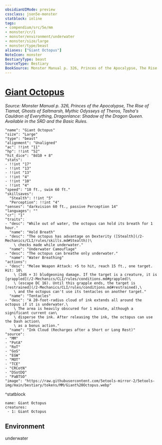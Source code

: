 ```yaml
---
obsidianUIMode: preview
cssclass: json5e-monster
statblock: inline
tags:
- compendium/src/5e/mm
- monster/cr/1
- monster/environment/underwater
- monster/size/large
- monster/type/beast
aliases: ["Giant Octopus"]
NoteIcon: monster
BestiaryType: beast
SourceType: Bestiary
BookSource: Monster Manual p. 326, Princes of the Apocalypse, The Rise of Tiamat, Ghosts of Saltmarsh, Mythic Odysseys of Theros, Tasha's Cauldron of Everything, Dragonlance: Shadow of the Dragon Queen. Available in the SRD and the Basic Rules.
---
```

# [Giant Octopus](2-Mechanics\CLI\bestiary\beast/giant-octopus.md)
*Source: Monster Manual p. 326, Princes of the Apocalypse, The Rise of Tiamat, Ghosts of Saltmarsh, Mythic Odysseys of Theros, Tasha's Cauldron of Everything, Dragonlance: Shadow of the Dragon Queen. Available in the SRD and the Basic Rules.*  

```statblock
"name": "Giant Octopus"
"size": "Large"
"type": "beast"
"alignment": "Unaligned"
"ac": !!int "11"
"hp": !!int "52"
"hit_dice": "8d10 + 8"
"stats":
- !!int "17"
- !!int "13"
- !!int "13"
- !!int "4"
- !!int "10"
- !!int "4"
"speed": "10 ft., swim 60 ft."
"skillsaves":
  "Stealth": !!int "5"
  "Perception": !!int "4"
"senses": "darkvision 60 ft., passive Perception 14"
"languages": ""
"cr": "1"
"traits":
- "desc": "While out of water, the octopus can hold its breath for 1 hour."
  "name": "Hold Breath"
- "desc": "The octopus has advantage on Dexterity ([Stealth](/2-Mechanics/CLI/rules/skills.md#Stealth))\
    \ checks made while underwater."
  "name": "Underwater Camouflage"
- "desc": "The octopus can breathe only underwater."
  "name": "Water Breathing"
"actions":
- "desc": "Melee Weapon Attack: +5 to hit, reach 15 ft., one target. Hit: 10\
    \ (2d6 + 3) bludgeoning damage. If the target is a creature, it is [grappled](/2-Mechanics/CLI/rules/conditions.md#grappled)\
    \ (escape DC 16). Until this grapple ends, the target is [restrained](/2-Mechanics/CLI/rules/conditions.md#restrained),\
    \ and the octopus can't use its tentacles on another target."
  "name": "Tentacles"
- "desc": "A 20-foot-radius cloud of ink extends all around the octopus if it is underwater.\
    \ The area is heavily obscured for 1 minute, although a significant current can\
    \ disperse the ink. After releasing the ink, the octopus can use the Dash action\
    \ as a bonus action."
  "name": "Ink Cloud (Recharges after a Short or Long Rest)"
"source":
- "MM"
- "PotA"
- "RoT"
- "GoS"
- "EGW"
- "MOT"
- "TCE"
- "CRCotN"
- "DSotDQ"
- "PaBTSO"
"image": "https://raw.githubusercontent.com/5etools-mirror-2/5etools-img/main/bestiary/tokens/MM/Giant%20Octopus.webp"
```
^statblock

```encounter-table
name: Giant Octopus
creatures:
 - 1: Giant Octopus
```

## Environment

underwater